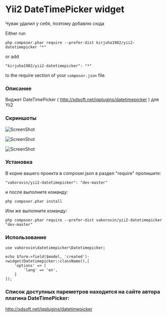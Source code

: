 # Yii2 DateTimePicker widget

Чувак удалил у себя, поэтому добавлю сюда

Either run

```
php composer.phar require --prefer-dist kirjuha1982/yii2-datetimepicker "*"
```

or add

```
"kirjuha1982/yii2-datetimepicker": "*"
```

to the require section of your `composer.json` file.



### Описание

Виджет DateTimePicker ( http://xdsoft.net/jqplugins/datetimepicker ) для Yii2

### Скриншоты

![ScreenShot](https://raw.githubusercontent.com/vakorovin/yii2-datetimepicker/master/picker/screen/1.png)

![ScreenShot](https://raw.githubusercontent.com/vakorovin/yii2-datetimepicker/master/picker/screen/2.png)

![ScreenShot](https://raw.githubusercontent.com/vakorovin/yii2-datetimepicker/master/picker/screen/3.png)

### Установка

В корне вашего проекта в composer.json в раздел "require" пропишите:

    "vakorovin/yii2-datetimepicker": "dev-master"

и после выполните команду:

    php composer.phar install

Или же выполните команду:

    php composer.phar require --prefer-dist vakorovin/yii2-datetimepicker "dev-master"

### Использование

    use vakorovin\datetimepicker\Datetimepicker;

    echo $form->field($model, 'created')->widget(Datetimepicker::className(),[
        'options' => [
            'lang' => 'en',
        ]
    ]);

### Список доступных пареметров находится на сайте автора плагина DateTimePicker: 

http://xdsoft.net/jqplugins/datetimepicker
